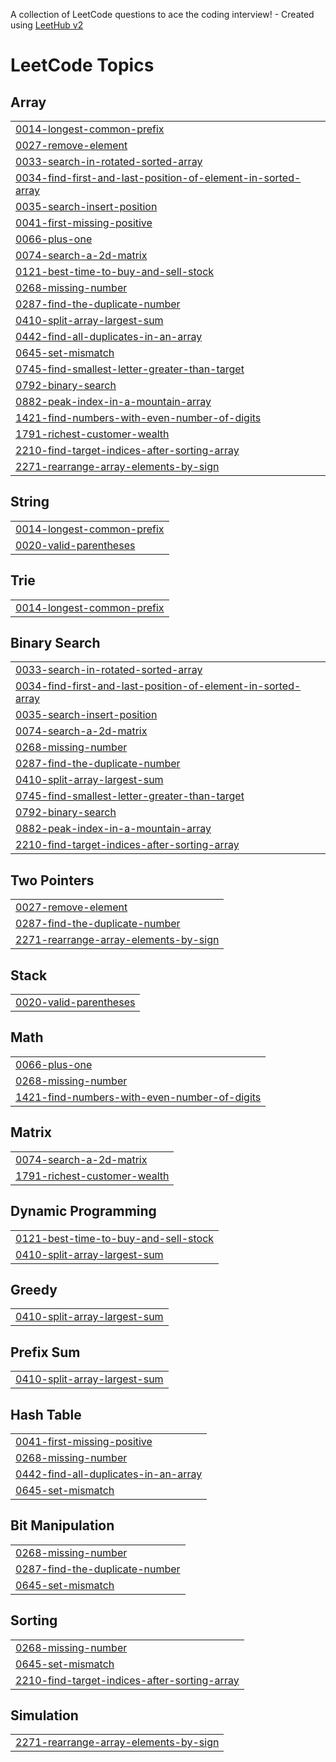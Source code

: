 A collection of LeetCode questions to ace the coding interview! - Created using [LeetHub v2](https://github.com/arunbhardwaj/LeetHub-2.0)
<!---LeetCode Topics Start-->
# LeetCode Topics
## Array
|  |
| ------- |
| [0014-longest-common-prefix](https://github.com/pawanyadav2706/leetcode/tree/master/0014-longest-common-prefix) |
| [0027-remove-element](https://github.com/pawanyadav2706/leetcode/tree/master/0027-remove-element) |
| [0033-search-in-rotated-sorted-array](https://github.com/pawanyadav2706/leetcode/tree/master/0033-search-in-rotated-sorted-array) |
| [0034-find-first-and-last-position-of-element-in-sorted-array](https://github.com/pawanyadav2706/leetcode/tree/master/0034-find-first-and-last-position-of-element-in-sorted-array) |
| [0035-search-insert-position](https://github.com/pawanyadav2706/leetcode/tree/master/0035-search-insert-position) |
| [0041-first-missing-positive](https://github.com/pawanyadav2706/leetcode/tree/master/0041-first-missing-positive) |
| [0066-plus-one](https://github.com/pawanyadav2706/leetcode/tree/master/0066-plus-one) |
| [0074-search-a-2d-matrix](https://github.com/pawanyadav2706/leetcode/tree/master/0074-search-a-2d-matrix) |
| [0121-best-time-to-buy-and-sell-stock](https://github.com/pawanyadav2706/leetcode/tree/master/0121-best-time-to-buy-and-sell-stock) |
| [0268-missing-number](https://github.com/pawanyadav2706/leetcode/tree/master/0268-missing-number) |
| [0287-find-the-duplicate-number](https://github.com/pawanyadav2706/leetcode/tree/master/0287-find-the-duplicate-number) |
| [0410-split-array-largest-sum](https://github.com/pawanyadav2706/leetcode/tree/master/0410-split-array-largest-sum) |
| [0442-find-all-duplicates-in-an-array](https://github.com/pawanyadav2706/leetcode/tree/master/0442-find-all-duplicates-in-an-array) |
| [0645-set-mismatch](https://github.com/pawanyadav2706/leetcode/tree/master/0645-set-mismatch) |
| [0745-find-smallest-letter-greater-than-target](https://github.com/pawanyadav2706/leetcode/tree/master/0745-find-smallest-letter-greater-than-target) |
| [0792-binary-search](https://github.com/pawanyadav2706/leetcode/tree/master/0792-binary-search) |
| [0882-peak-index-in-a-mountain-array](https://github.com/pawanyadav2706/leetcode/tree/master/0882-peak-index-in-a-mountain-array) |
| [1421-find-numbers-with-even-number-of-digits](https://github.com/pawanyadav2706/leetcode/tree/master/1421-find-numbers-with-even-number-of-digits) |
| [1791-richest-customer-wealth](https://github.com/pawanyadav2706/leetcode/tree/master/1791-richest-customer-wealth) |
| [2210-find-target-indices-after-sorting-array](https://github.com/pawanyadav2706/leetcode/tree/master/2210-find-target-indices-after-sorting-array) |
| [2271-rearrange-array-elements-by-sign](https://github.com/pawanyadav2706/leetcode/tree/master/2271-rearrange-array-elements-by-sign) |
## String
|  |
| ------- |
| [0014-longest-common-prefix](https://github.com/pawanyadav2706/leetcode/tree/master/0014-longest-common-prefix) |
| [0020-valid-parentheses](https://github.com/pawanyadav2706/leetcode/tree/master/0020-valid-parentheses) |
## Trie
|  |
| ------- |
| [0014-longest-common-prefix](https://github.com/pawanyadav2706/leetcode/tree/master/0014-longest-common-prefix) |
## Binary Search
|  |
| ------- |
| [0033-search-in-rotated-sorted-array](https://github.com/pawanyadav2706/leetcode/tree/master/0033-search-in-rotated-sorted-array) |
| [0034-find-first-and-last-position-of-element-in-sorted-array](https://github.com/pawanyadav2706/leetcode/tree/master/0034-find-first-and-last-position-of-element-in-sorted-array) |
| [0035-search-insert-position](https://github.com/pawanyadav2706/leetcode/tree/master/0035-search-insert-position) |
| [0074-search-a-2d-matrix](https://github.com/pawanyadav2706/leetcode/tree/master/0074-search-a-2d-matrix) |
| [0268-missing-number](https://github.com/pawanyadav2706/leetcode/tree/master/0268-missing-number) |
| [0287-find-the-duplicate-number](https://github.com/pawanyadav2706/leetcode/tree/master/0287-find-the-duplicate-number) |
| [0410-split-array-largest-sum](https://github.com/pawanyadav2706/leetcode/tree/master/0410-split-array-largest-sum) |
| [0745-find-smallest-letter-greater-than-target](https://github.com/pawanyadav2706/leetcode/tree/master/0745-find-smallest-letter-greater-than-target) |
| [0792-binary-search](https://github.com/pawanyadav2706/leetcode/tree/master/0792-binary-search) |
| [0882-peak-index-in-a-mountain-array](https://github.com/pawanyadav2706/leetcode/tree/master/0882-peak-index-in-a-mountain-array) |
| [2210-find-target-indices-after-sorting-array](https://github.com/pawanyadav2706/leetcode/tree/master/2210-find-target-indices-after-sorting-array) |
## Two Pointers
|  |
| ------- |
| [0027-remove-element](https://github.com/pawanyadav2706/leetcode/tree/master/0027-remove-element) |
| [0287-find-the-duplicate-number](https://github.com/pawanyadav2706/leetcode/tree/master/0287-find-the-duplicate-number) |
| [2271-rearrange-array-elements-by-sign](https://github.com/pawanyadav2706/leetcode/tree/master/2271-rearrange-array-elements-by-sign) |
## Stack
|  |
| ------- |
| [0020-valid-parentheses](https://github.com/pawanyadav2706/leetcode/tree/master/0020-valid-parentheses) |
## Math
|  |
| ------- |
| [0066-plus-one](https://github.com/pawanyadav2706/leetcode/tree/master/0066-plus-one) |
| [0268-missing-number](https://github.com/pawanyadav2706/leetcode/tree/master/0268-missing-number) |
| [1421-find-numbers-with-even-number-of-digits](https://github.com/pawanyadav2706/leetcode/tree/master/1421-find-numbers-with-even-number-of-digits) |
## Matrix
|  |
| ------- |
| [0074-search-a-2d-matrix](https://github.com/pawanyadav2706/leetcode/tree/master/0074-search-a-2d-matrix) |
| [1791-richest-customer-wealth](https://github.com/pawanyadav2706/leetcode/tree/master/1791-richest-customer-wealth) |
## Dynamic Programming
|  |
| ------- |
| [0121-best-time-to-buy-and-sell-stock](https://github.com/pawanyadav2706/leetcode/tree/master/0121-best-time-to-buy-and-sell-stock) |
| [0410-split-array-largest-sum](https://github.com/pawanyadav2706/leetcode/tree/master/0410-split-array-largest-sum) |
## Greedy
|  |
| ------- |
| [0410-split-array-largest-sum](https://github.com/pawanyadav2706/leetcode/tree/master/0410-split-array-largest-sum) |
## Prefix Sum
|  |
| ------- |
| [0410-split-array-largest-sum](https://github.com/pawanyadav2706/leetcode/tree/master/0410-split-array-largest-sum) |
## Hash Table
|  |
| ------- |
| [0041-first-missing-positive](https://github.com/pawanyadav2706/leetcode/tree/master/0041-first-missing-positive) |
| [0268-missing-number](https://github.com/pawanyadav2706/leetcode/tree/master/0268-missing-number) |
| [0442-find-all-duplicates-in-an-array](https://github.com/pawanyadav2706/leetcode/tree/master/0442-find-all-duplicates-in-an-array) |
| [0645-set-mismatch](https://github.com/pawanyadav2706/leetcode/tree/master/0645-set-mismatch) |
## Bit Manipulation
|  |
| ------- |
| [0268-missing-number](https://github.com/pawanyadav2706/leetcode/tree/master/0268-missing-number) |
| [0287-find-the-duplicate-number](https://github.com/pawanyadav2706/leetcode/tree/master/0287-find-the-duplicate-number) |
| [0645-set-mismatch](https://github.com/pawanyadav2706/leetcode/tree/master/0645-set-mismatch) |
## Sorting
|  |
| ------- |
| [0268-missing-number](https://github.com/pawanyadav2706/leetcode/tree/master/0268-missing-number) |
| [0645-set-mismatch](https://github.com/pawanyadav2706/leetcode/tree/master/0645-set-mismatch) |
| [2210-find-target-indices-after-sorting-array](https://github.com/pawanyadav2706/leetcode/tree/master/2210-find-target-indices-after-sorting-array) |
## Simulation
|  |
| ------- |
| [2271-rearrange-array-elements-by-sign](https://github.com/pawanyadav2706/leetcode/tree/master/2271-rearrange-array-elements-by-sign) |
<!---LeetCode Topics End-->